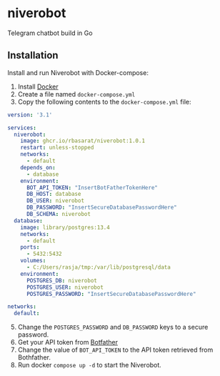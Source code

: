 # niverobot
Telegram chatbot build in Go

## Installation
Install and run Niverobot with Docker-compose:
1. Install [Docker](https://docs.docker.com/get-docker/)
2. Create a file named `docker-compose.yml`
3. Copy the following contents to the `docker-compose.yml` file:
```yaml
version: '3.1'

services:
  niverobot:
    image: ghcr.io/rbasarat/niverobot:1.0.1
    restart: unless-stopped
    networks:
      - default
    depends_on:
      - database
    environment:
      BOT_API_TOKEN: "InsertBotFatherTokenHere"
      DB_HOST: database
      DB_USER: niverobot
      DB_PASSWORD: "InsertSecureDatabasePasswordHere"
      DB_SCHEMA: niverobot
  database:
    image: library/postgres:13.4
    networks:
      - default
    ports:
      - 5432:5432
    volumes:
      - C:/Users/rasja/tmp:/var/lib/postgresql/data
    environment:
      POSTGRES_DB: niverobot
      POSTGRES_USER: niverobot
      POSTGRES_PASSWORD: "InsertSecureDatabasePasswordHere"

networks:
  default:
```
5. Change the `POSTGRES_PASSWORD` and `DB_PASSWORD` keys to a secure password.
6. Get your API token from [Botfather](https://core.telegram.org/bots#6-botfather)
7. Change the value of ``BOT_API_TOKEN`` to the API token retrieved from Bothfather.
8. Run docker `compose up -d` to start the Niverobot.
